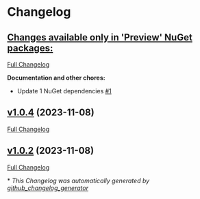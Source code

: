# Changelog

## [**Changes available only in 'Preview' NuGet packages:**](https://github.com/nanoframework/nanoFramework.System.Runtime/tree/HEAD)

[Full Changelog](https://github.com/nanoframework/nanoFramework.System.Runtime/compare/v1.0.4...HEAD)

**Documentation and other chores:**

- Update 1 NuGet dependencies [\#1](https://github.com/nanoframework/nanoFramework.System.Runtime/pull/1)

## [v1.0.4](https://github.com/nanoframework/nanoFramework.System.Runtime/tree/v1.0.4) (2023-11-08)

[Full Changelog](https://github.com/nanoframework/nanoFramework.System.Runtime/compare/v1.0.2...v1.0.4)

## [v1.0.2](https://github.com/nanoframework/nanoFramework.System.Runtime/tree/v1.0.2) (2023-11-08)

[Full Changelog](https://github.com/nanoframework/nanoFramework.System.Runtime/compare/d210f59e83351d311c605cd26f22d69331ee50b3...v1.0.2)



\* *This Changelog was automatically generated by [github_changelog_generator](https://github.com/github-changelog-generator/github-changelog-generator)*
